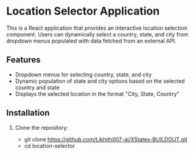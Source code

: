 # Location Selector Application

This is a React application that provides an interactive location selection component. Users can dynamically select a country, state, and city from dropdown menus populated with data fetched from an external API.

## Features

- Dropdown menus for selecting country, state, and city
- Dynamic population of state and city options based on the selected country and state
- Displays the selected location in the format "City, State, Country"

## Installation

1. Clone the repository:

   
   - git clone https://github.com/Likhith007-ai/XStates-BUILDOUT.git
   - cd location-selector
